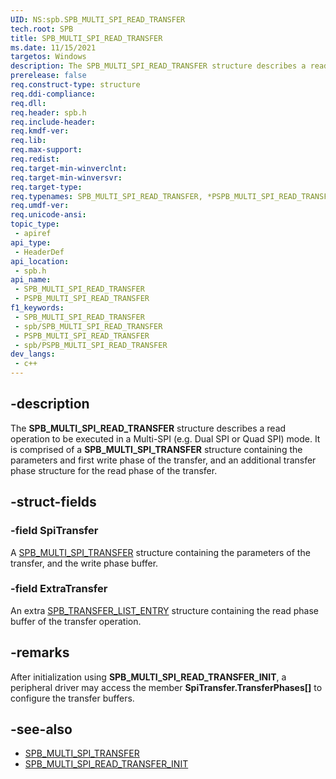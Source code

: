 ```yaml
---
UID: NS:spb.SPB_MULTI_SPI_READ_TRANSFER
tech.root: SPB
title: SPB_MULTI_SPI_READ_TRANSFER
ms.date: 11/15/2021
targetos: Windows
description: The SPB_MULTI_SPI_READ_TRANSFER structure describes a read operation to be executed in a Multi-SPI (e.g. Dual SPI or Quad SPI) mode.
prerelease: false
req.construct-type: structure
req.ddi-compliance: 
req.dll: 
req.header: spb.h
req.include-header: 
req.kmdf-ver: 
req.lib: 
req.max-support: 
req.redist: 
req.target-min-winverclnt: 
req.target-min-winversvr: 
req.target-type: 
req.typenames: SPB_MULTI_SPI_READ_TRANSFER, *PSPB_MULTI_SPI_READ_TRANSFER
req.umdf-ver: 
req.unicode-ansi: 
topic_type:
 - apiref
api_type:
 - HeaderDef
api_location:
 - spb.h
api_name:
 - SPB_MULTI_SPI_READ_TRANSFER
 - PSPB_MULTI_SPI_READ_TRANSFER
f1_keywords:
 - SPB_MULTI_SPI_READ_TRANSFER
 - spb/SPB_MULTI_SPI_READ_TRANSFER
 - PSPB_MULTI_SPI_READ_TRANSFER
 - spb/PSPB_MULTI_SPI_READ_TRANSFER
dev_langs:
 - c++
---
```


## -description

The **SPB_MULTI_SPI_READ_TRANSFER** structure describes a read operation to be executed in a Multi-SPI (e.g. Dual SPI or Quad SPI) mode. It is comprised of a **SPB_MULTI_SPI_TRANSFER** structure containing the parameters and first write phase of the transfer, and an additional transfer phase structure for the read phase of the transfer.

## -struct-fields

### -field SpiTransfer

A [SPB_MULTI_SPI_TRANSFER](./ns-spb-spb_multi_spi_transfer.md) structure containing the parameters of the transfer, and the write phase buffer.

### -field ExtraTransfer

An extra [SPB_TRANSFER_LIST_ENTRY](./ns-spb-spb_transfer_list_entry.md) structure containing the read phase buffer of the transfer operation.

## -remarks

After initialization using **SPB_MULTI_SPI_READ_TRANSFER_INIT**, a peripheral driver may access the member **SpiTransfer.TransferPhases[]** to configure the transfer buffers.

## -see-also

- [SPB_MULTI_SPI_TRANSFER](./ns-spb-spb_multi_spi_transfer.md)
- [SPB_MULTI_SPI_READ_TRANSFER_INIT](./nf-spb-spb_multi_spi_read_transfer_init.md)
